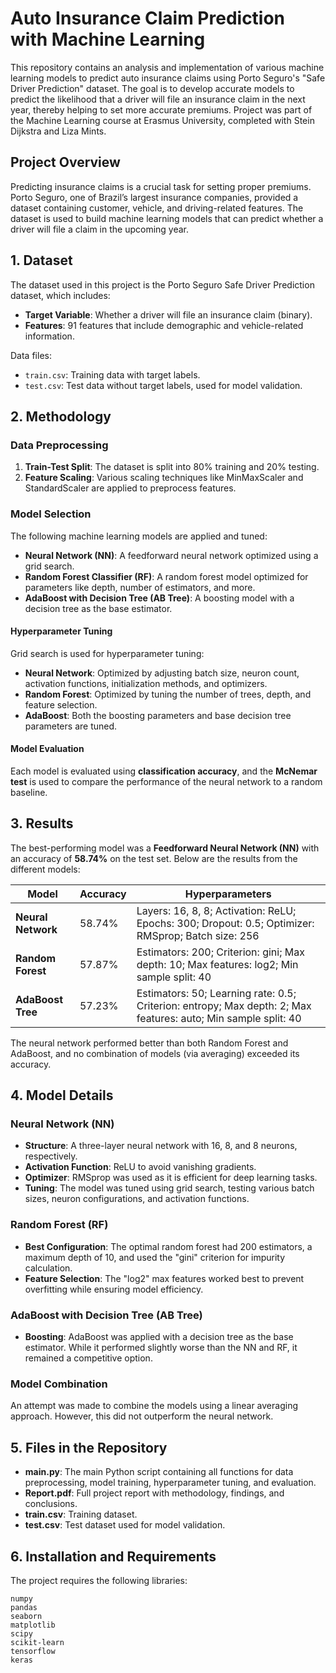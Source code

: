# Auto Insurance Claim Prediction with Machine Learning

This repository contains an analysis and implementation of various machine learning models to predict auto insurance 
claims using Porto Seguro's "Safe Driver Prediction" dataset. The goal is to develop accurate models to predict the 
likelihood that a driver will file an insurance claim in the next year, thereby helping to set more accurate 
premiums. Project was part of the Machine Learning course at Erasmus University, completed with Stein Dijkstra and Liza 
Mints.

## Project Overview
Predicting insurance claims is a crucial task for setting proper premiums. Porto Seguro, one of Brazil’s largest insurance companies, provided a dataset containing customer, vehicle, and driving-related features. The dataset is used to build machine learning models that can predict whether a driver will file a claim in the upcoming year.

## 1. Dataset
The dataset used in this project is the Porto Seguro Safe Driver Prediction dataset, which includes:
- **Target Variable**: Whether a driver will file an insurance claim (binary).
- **Features**: 91 features that include demographic and vehicle-related information.

Data files:
- `train.csv`: Training data with target labels.
- `test.csv`: Test data without target labels, used for model validation.

## 2. Methodology

### Data Preprocessing
1. **Train-Test Split**: The dataset is split into 80% training and 20% testing.
2. **Feature Scaling**: Various scaling techniques like MinMaxScaler and StandardScaler are applied to preprocess features.

### Model Selection
The following machine learning models are applied and tuned:
- **Neural Network (NN)**: A feedforward neural network optimized using a grid search.
- **Random Forest Classifier (RF)**: A random forest model optimized for parameters like depth, number of estimators, and more.
- **AdaBoost with Decision Tree (AB Tree)**: A boosting model with a decision tree as the base estimator.

#### Hyperparameter Tuning
Grid search is used for hyperparameter tuning:
- **Neural Network**: Optimized by adjusting batch size, neuron count, activation functions, initialization methods, and optimizers.
- **Random Forest**: Optimized by tuning the number of trees, depth, and feature selection.
- **AdaBoost**: Both the boosting parameters and base decision tree parameters are tuned.

#### Model Evaluation
Each model is evaluated using **classification accuracy**, and the **McNemar test** is used to compare the performance of the neural network to a random baseline.

## 3. Results

The best-performing model was a **Feedforward Neural Network (NN)** with an accuracy of **58.74%** on the test set. Below are the results from the different models:

| Model         | Accuracy | Hyperparameters                                                                                 |
|---------------|----------|-------------------------------------------------------------------------------------------------|
| **Neural Network** | 58.74%   | Layers: 16, 8, 8; Activation: ReLU; Epochs: 300; Dropout: 0.5; Optimizer: RMSprop; Batch size: 256 |
| **Random Forest**  | 57.87%   | Estimators: 200; Criterion: gini; Max depth: 10; Max features: log2; Min sample split: 40    |
| **AdaBoost Tree**  | 57.23%   | Estimators: 50; Learning rate: 0.5; Criterion: entropy; Max depth: 2; Max features: auto; Min sample split: 40 |

The neural network performed better than both Random Forest and AdaBoost, and no combination of models (via averaging) exceeded its accuracy.

## 4. Model Details

### Neural Network (NN)
- **Structure**: A three-layer neural network with 16, 8, and 8 neurons, respectively.
- **Activation Function**: ReLU to avoid vanishing gradients.
- **Optimizer**: RMSprop was used as it is efficient for deep learning tasks.
- **Tuning**: The model was tuned using grid search, testing various batch sizes, neuron configurations, and activation functions.

### Random Forest (RF)
- **Best Configuration**: The optimal random forest had 200 estimators, a maximum depth of 10, and used the "gini" criterion for impurity calculation.
- **Feature Selection**: The "log2" max features worked best to prevent overfitting while ensuring model efficiency.

### AdaBoost with Decision Tree (AB Tree)
- **Boosting**: AdaBoost was applied with a decision tree as the base estimator. While it performed slightly worse than the NN and RF, it remained a competitive option.

### Model Combination
An attempt was made to combine the models using a linear averaging approach. However, this did not outperform the neural network.

## 5. Files in the Repository

- **main.py**: The main Python script containing all functions for data preprocessing, model training, hyperparameter tuning, and evaluation.
- **Report.pdf**: Full project report with methodology, findings, and conclusions.
- **train.csv**: Training dataset.
- **test.csv**: Test dataset used for model validation.


## 6. Installation and Requirements

The project requires the following libraries:
```plaintext
numpy
pandas
seaborn
matplotlib
scipy
scikit-learn
tensorflow
keras

